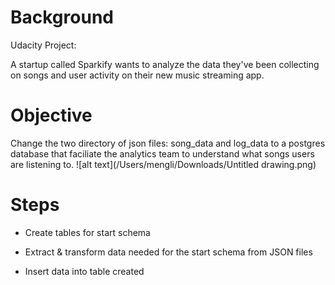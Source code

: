 # Background
Udacity Project:

A startup called Sparkify wants to analyze the data they've been collecting on songs and user activity on their new music streaming app.

# Objective

Change the two directory of json files: song_data and log_data to a postgres database that faciliate the analytics team to understand what songs users are listening to.
![alt text](/Users/mengli/Downloads/Untitled drawing.png)

# Steps
- Create tables for start schema

- Extract & transform data needed for the start schema from JSON files

- Insert data into table created

